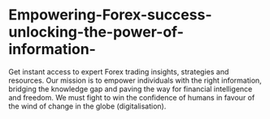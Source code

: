 # Empowering-Forex-success-unlocking-the-power-of-information-
Get instant access to expert Forex trading insights, strategies and resources. Our mission is to empower individuals with the right information, bridging the knowledge gap and paving the way for financial intelligence and freedom. We must fight to win the confidence of humans in favour of the wind of change in the globe (digitalisation). 
